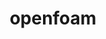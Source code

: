 ---
title: "openfoam"
layout: cache
categories: [package, develop-2023-11-05]
meta: {"versions": ["2306"], "compilers": ["gcc@=11.4.0", "gcc@=7.3.1", "gcc@=9.4.0"], "oss": ["amzn2", "ubuntu20.04"], "platforms": ["linux"], "targets": ["aarch64", "neoverse_n1", "neoverse_v1", "ppc64le", "x86_64_v3"], "stacks": ["aws-isc", "aws-isc-aarch64", "e4s", "e4s-neoverse_v1", "e4s-power", "root"], "num_specs": 6, "num_specs_by_stack": {"aws-isc-aarch64": 2, "root": 6, "aws-isc": 1, "e4s-neoverse_v1": 1, "e4s-power": 1, "e4s": 1}}
spec_details: [{"hash": "yszgl5jfsqapmykiqjirrknsnt3gj5l6", "compiler": "gcc@=7.3.1", "versions": ["2306"], "os": "amzn2", "platform": "linux", "target": "aarch64", "variants": ["build_system=generic", "~int64", "~kahip", "~knl", "~metis", "~mgridgen", "~paraview", "precision=dp", "+scotch", "+source", "~vtk", "~zoltan"], "stacks": ["aws-isc-aarch64", "root"], "size": "-", "tarball": "https://binaries.spack.io/releases/develop-2023-11-05/build_cache/linux-amzn2-aarch64/gcc-7.3.1/openfoam-2306/linux-amzn2-aarch64-gcc-7.3.1-openfoam-2306-yszgl5jfsqapmykiqjirrknsnt3gj5l6.spack"}, {"hash": "hwsqtlam7rxqoeuc4aui7lmmfemfggqi", "compiler": "gcc@=7.3.1", "versions": ["2306"], "os": "amzn2", "platform": "linux", "target": "neoverse_n1", "variants": ["build_system=generic", "~int64", "~kahip", "~knl", "~metis", "~mgridgen", "~paraview", "precision=dp", "+scotch", "+source", "~vtk", "~zoltan"], "stacks": ["aws-isc-aarch64", "root"], "size": "-", "tarball": "https://binaries.spack.io/releases/develop-2023-11-05/build_cache/linux-amzn2-neoverse_n1/gcc-7.3.1/openfoam-2306/linux-amzn2-neoverse_n1-gcc-7.3.1-openfoam-2306-hwsqtlam7rxqoeuc4aui7lmmfemfggqi.spack"}, {"hash": "ajwupfboiy3goiznzwjg4ynuoghjxvlt", "compiler": "gcc@=7.3.1", "versions": ["2306"], "os": "amzn2", "platform": "linux", "target": "x86_64_v3", "variants": ["build_system=generic", "~int64", "~kahip", "~knl", "~metis", "~mgridgen", "~paraview", "precision=dp", "+scotch", "+source", "~vtk", "~zoltan"], "stacks": ["aws-isc", "root"], "size": "-", "tarball": "https://binaries.spack.io/releases/develop-2023-11-05/build_cache/linux-amzn2-x86_64_v3/gcc-7.3.1/openfoam-2306/linux-amzn2-x86_64_v3-gcc-7.3.1-openfoam-2306-ajwupfboiy3goiznzwjg4ynuoghjxvlt.spack"}, {"hash": "qq7wfevwgx3zksy4cvh7fb2b3hmr5sii", "compiler": "gcc@=11.4.0", "versions": ["2306"], "os": "ubuntu20.04", "platform": "linux", "target": "neoverse_v1", "variants": ["build_system=generic", "~int64", "~kahip", "~knl", "~metis", "~mgridgen", "~paraview", "precision=dp", "+scotch", "+source", "~vtk", "~zoltan"], "stacks": ["e4s-neoverse_v1", "root"], "size": "-", "tarball": "https://binaries.spack.io/releases/develop-2023-11-05/build_cache/linux-ubuntu20.04-neoverse_v1/gcc-11.4.0/openfoam-2306/linux-ubuntu20.04-neoverse_v1-gcc-11.4.0-openfoam-2306-qq7wfevwgx3zksy4cvh7fb2b3hmr5sii.spack"}, {"hash": "y7vrrpkxqgei4e3w5zrhbxhdkxrpaqm3", "compiler": "gcc@=9.4.0", "versions": ["2306"], "os": "ubuntu20.04", "platform": "linux", "target": "ppc64le", "variants": ["build_system=generic", "~int64", "~kahip", "~knl", "~metis", "~mgridgen", "~paraview", "precision=dp", "+scotch", "+source", "~vtk", "~zoltan"], "stacks": ["e4s-power", "root"], "size": "-", "tarball": "https://binaries.spack.io/releases/develop-2023-11-05/build_cache/linux-ubuntu20.04-ppc64le/gcc-9.4.0/openfoam-2306/linux-ubuntu20.04-ppc64le-gcc-9.4.0-openfoam-2306-y7vrrpkxqgei4e3w5zrhbxhdkxrpaqm3.spack"}, {"hash": "u4wckvpb3bvroz5ptzwtc7cot5ondphl", "compiler": "gcc@=11.4.0", "versions": ["2306"], "os": "ubuntu20.04", "platform": "linux", "target": "x86_64_v3", "variants": ["build_system=generic", "~int64", "~kahip", "~knl", "~metis", "~mgridgen", "~paraview", "precision=dp", "+scotch", "+source", "~vtk", "~zoltan"], "stacks": ["root", "e4s"], "size": "-", "tarball": "https://binaries.spack.io/releases/develop-2023-11-05/build_cache/linux-ubuntu20.04-x86_64_v3/gcc-11.4.0/openfoam-2306/linux-ubuntu20.04-x86_64_v3-gcc-11.4.0-openfoam-2306-u4wckvpb3bvroz5ptzwtc7cot5ondphl.spack"}]
---